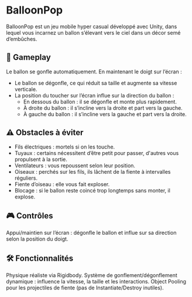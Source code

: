 # BalloonPop
BalloonPop est un jeu mobile hyper casual développé avec Unity, dans lequel vous incarnez un ballon s’élevant vers le ciel dans un décor semé d’embûches.

## 🚀 Gameplay
Le ballon se gonfle automatiquement. En maintenant le doigt sur l’écran :
  - Le ballon se dégonfle, ce qui réduit sa taille et augmente sa vitesse verticale.
  - La position du toucher sur l’écran influe sur la direction du ballon :
    - En dessous du ballon : il se dégonfle et monte plus rapidement.
    - À droite du ballon : il s’incline vers la droite et part vers la gauche.
    - À gauche du ballon : il s’incline vers la gauche et part vers la droite.

## ⚠️ Obstacles à éviter
  - Fils électriques : mortels si on les touche.
  - Tuyaux : certains nécessitent d’être petit pour passer, d'autres vous propulsent à la sortie.
  - Ventilateurs : vous repoussent selon leur position.
  - Oiseaux : perchés sur les fils, ils lâchent de la fiente à intervalles réguliers.
  - Fiente d’oiseau :  elle vous fait exploser.
  - Blocage : si le ballon reste coincé trop longtemps sans monter, il explose.

## 🎮 Contrôles
Appui/maintien sur l’écran : dégonfle le ballon et influe sur sa direction selon la position du doigt.

## 🛠️ Fonctionnalités
Physique réaliste via Rigidbody.
Système de gonflement/dégonflement dynamique : influence la vitesse, la taille et les interactions.
Object Pooling pour les projectiles de fiente (pas de Instantiate/Destroy inutiles).
